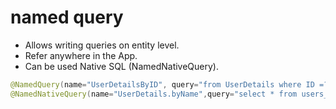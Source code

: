 # named query

* Allows writing queries on entity level.
* Refer anywhere in the App.
* Can be used Native SQL (NamedNativeQuery).

```java
@NamedQuery(name="UserDetailsByID", query="from UserDetails where ID =?")
@NamedNativeQuery(name="UserDetails.byName",query="select * from users_detais where username = ?",resultClass=UserDetails.class)

```